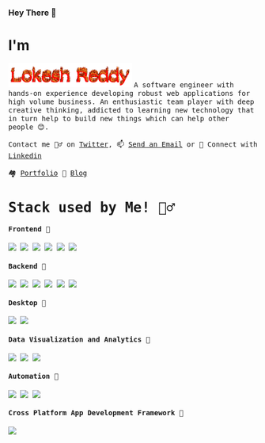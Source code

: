 ### Hey There 👋

<p align="center">
  <h1>I'm</h1> <img src="https://github.com/lokeshreddy007/PythonQMLProject/blob/master/lokeshreddy.gif" width="250px">
  <samp>A software engineer with hands-on experience developing robust web applications for high volume business. An enthusiastic team player with deep creative thinking, addicted to learning new technology that in turn help to build new things which can help other people 😊.
     <br><br>Contact me 🧛‍♂️ on <a href="https://twitter.com/lokeshrocks7">Twitter</a>, 📫 <a href="mailto:lokeshreddy@gmail.com">Send an Email</a> or 💬 Connect with <a href="https://www.linkedin.com/in/lokesh-reddy7/">Linkedin</a>
     <br><br>🏘️ <a href="http://lokeshreddy007.github.io/">Portfolio</a> 🏹 <a href="https://blog-lokeshreddy.netlify.app/">Blog</a>
</p> 
<h1>Stack used by Me! 🧛‍♂️ </h1>
<h4> Frontend 🏹 <h4>
    <img src="https://img.shields.io/badge/HTML5-FF5733"/>
    <img src="https://img.shields.io/badge/CSS-41AEDE"/>
    <img src="https://img.shields.io/badge/JavaScript-cccc00"/>
    <img src="https://img.shields.io/badge/React.js-33bbff"/>
    <img src="https://img.shields.io/badge/Vue.js-42b883"/>
  <img src="https://img.shields.io/badge/Bootstrap-553D7C"/>
  <br>
  <h4> Backend 🏹 <h4>
    <img src="https://img.shields.io/badge/Codeigniter-ff6600"/>
    <img src="https://img.shields.io/badge/Laravel-f55247"/>
    <img src="https://img.shields.io/badge/Node-8cff1a"/>
    <img src="https://img.shields.io/badge/Express-333300"/>
    <img src="https://img.shields.io/badge/MYSQL-4479A1"/>
    <img src="https://img.shields.io/badge/MonogoDB-339933"/>
    <br>
     <h4> Desktop 🏹 <h4>
      <img src="https://img.shields.io/badge/QT/QML-339933"/>
      <img src="https://img.shields.io/badge/Electron-ff6600"/>
 <br>
      <h4> Data Visualization and Analytics 🏹 <h4>
      <img src="https://img.shields.io/badge/Grafana-F48020"/>
      <img src="https://img.shields.io/badge/Kibana-EF5198"/>
      <img src="https://img.shields.io/badge/elastic search-3FABD5"/>
  </p>
      <h4> Automation 🏹 <h4>
      <img src="https://img.shields.io/badge/Selenium-42B500"/>
      <img src="https://img.shields.io/badge/Cucumber-55BB67"/>
      <img src="https://img.shields.io/badge/Capybara-592668"/>
  </p>
        <h4> Cross Platform App Development Framework 🏹 <h4>
      <img src="https://img.shields.io/badge/Quasar-5AB5F7"/>
<!--
**lokeshreddy007/lokeshreddy007** is a ✨ _special_ ✨ repository because its `README.md` (this file) appears on your GitHub profile.

Here are some ideas to get you started:

- 🔭 I’m currently working on ...
- 🌱 I’m currently learning ...
- 👯 I’m looking to collaborate on ...
- 🤔 I’m looking for help with ...
- 💬 Ask me about ...
- 📫 How to reach me: ...
- 😄 Pronouns: ...
- ⚡ Fun fact: ...
-->
